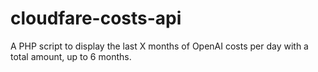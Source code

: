 # cloudfare-costs-api
A PHP script to display the last X months of OpenAI costs per day with a total amount, up to 6 months.
